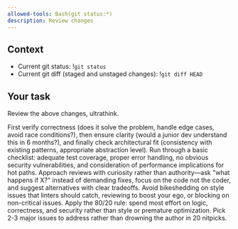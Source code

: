 ```yaml
---
allowed-tools: Bash(git status:*)
description: Review changes
---
```


## Context

- Current git status: !`git status`
- Current git diff (staged and unstaged changes): !`git diff HEAD`

## Your task

Review the above changes, ultrathink.

First verify correctness (does it solve the problem, handle edge cases, avoid race conditions?), then ensure clarity (would a junior dev understand this in 6 months?), and finally check architectural fit (consistency with existing patterns, appropriate abstraction level). Run through a basic checklist: adequate test coverage, proper error handling, no obvious security vulnerabilities, and consideration of performance implications for hot paths. Approach reviews with curiosity rather than authority—ask "what happens if X?" instead of demanding fixes, focus on the code not the coder, and suggest alternatives with clear tradeoffs. Avoid bikeshedding on style issues that linters should catch, reviewing to boost your ego, or blocking on non-critical issues. Apply the 80/20 rule: spend most effort on logic, correctness, and security rather than style or premature optimization. Pick 2-3 major issues to address rather than drowning the author in 20 nitpicks.
